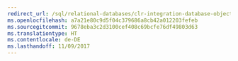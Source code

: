 ```yaml
---
redirect_url: /sql/relational-databases/clr-integration-database-objects-user-defined-functions/clr-user-defined-functions
ms.openlocfilehash: a7a21e80c9d5f04c379686a8cb42a012203fefeb
ms.sourcegitcommit: 9678eba3c2d3100cef408c69bcfe76df49803d63
ms.translationtype: HT
ms.contentlocale: de-DE
ms.lasthandoff: 11/09/2017
---
```

